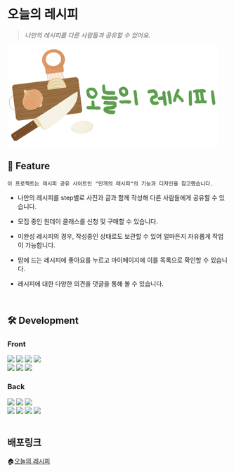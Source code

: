 # 오늘의 레시피
> *나만의 레시피를 다른 사람들과 공유할 수 있어요.*

![logo](https://raw.githubusercontent.com/dbstjs95/recipe-site-project/main/client/src/assets/logo_img/logo3.png)

## 🌟 Feature
`이 프로젝트는 레시피 공유 사이트인 "만개의 레시피"의 기능과 디자인을 참고했습니다.` 

* 나만의 레시피를 step별로 사진과 글과 함께 작성해 다른 사람들에게 공유할 수 있습니다.

* 모집 중인 원데이 클래스를 신청 및 구매할 수 있습니다.

* 미완성 레시피의 경우, 작성중인 상태로도 보관할 수 있어 얼마든지 자유롭게 작업이 가능합니다.

* 맘에 드는 레시피에 좋아요를 누르고 마이페이지에 이를 목록으로 확인할 수 있습니다.

* 레시피에 대한 다양한 의견을 댓글을 통해 볼 수 있습니다.

<br/>

## 🛠️ Development
### Front
<div align="left">
  <img src="https://img.shields.io/badge/-HTML-E34F26?logo=html5&logoColor=white&style=flat">
  <img src="https://img.shields.io/badge/-JavaScript-F7DF1E?logo=javascript&logoColor=black&style=flat">
  <img src="https://img.shields.io/badge/-React-61DAFB?logo=react&logoColor=white&style=flat">
  <img src="https://img.shields.io/badge/-React%20Query-ff4154?logo=react&logoColor=white&style=flat">
  <br>
  <img src="https://img.shields.io/badge/-Styled--components-DB7093?logo=styled-components&logoColor=white&style=flat">
  <img src="https://img.shields.io/badge/-Axios-36868f?logo=axios&logoColor=white&style=flat">
  <img src="https://img.shields.io/badge/-AWS%20SDK-FF9900?logo=amazon-aws&logoColor=white&style=flat">
</div>

### Back
<div align="left">
  <img src="https://img.shields.io/badge/-JavaScript-F7DF1E?logo=javascript&logoColor=black&style=flat">
  <img src="https://img.shields.io/badge/-Express-d11573?style=flat&logo=Express&logoColor=white">
  <img src="https://img.shields.io/badge/Node.js-v16.17.1-228B22?logo=node.js&logoColor=white">
  <br>
  <img src="https://img.shields.io/badge/-Jsonwebtoken-purple?style=flat&logo=jsonwebtokens&logoColor=white">
  <img src="https://img.shields.io/badge/-Sequelize-red?style=flat&logo=Sequelize&logoColor=white">
  <img src="https://img.shields.io/badge/-MySQL-blue?style=flat&logo=MySQL&logoColor=white">
  <img src="https://img.shields.io/badge/-Axios-36868f?style=flat&logo=axios&logoColor=white">
</div>

<br/>

## 배포링크
🏠[오늘의 레시피](https://myrecipetest.tk/)
